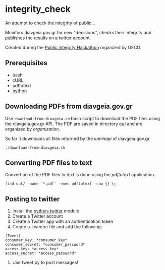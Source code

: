 # integrity_check
An attempt to check the integrity of public...

Monitors diavgeia.gov.gr for new "decisions", checks their integrity and publishes the results on a twitter account.

Created during the [Public Integrity Hackathon](http://www.oecd.org/gov/ethics/public-integrity-hackathon.htm) organized by OECD.

## Prerequisites

- bash
- cURL
- pdftotext
- python

## Downloading PDFs from diavgeia.gov.gr

Use `download-from-diavgeia.sh` bash script to download the PDF files using the diavgeia.gov.gr API. The PDF are saved in directory *out* and are organized by *organization*.

So far it downloads all files returned by the *luminapi* of diavgeia.gov.gr.

```
./download-from-diavgeia.sh
```

## Converting PDF files to text

Convertion of the PDF files to text is done using the *pdftotext* application.

```
find out/ -name '*.pdf' -exec pdftotext -raw {} \;
```

## Posting to twitter

1. Install the [python-twitter](https://github.com/bear/python-twitter) module
1. Create a Twitter account
1. Create a Twitter app with an authentication token
1. Create a .tweetrc file and add the following:
```
[Tweet]
consumer_key: *consumer_key*
consumer_secret: *consumer_password*
access_key: *access_key*
access_secret: *access_password*
```
1. Use tweet.py to post messages!
